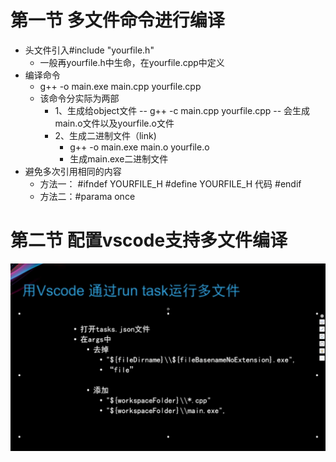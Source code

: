 # 第一节 多文件命令进行编译
- 头文件引入#include "yourfile.h"
  - 一般再yourfile.h中生命，在yourfile.cpp中定义
- 编译命令
  - g++ -o main.exe main.cpp yourfile.cpp
  - 该命令分实际为两部
    - 1、生成给object文件
       -- g++ -c main.cpp yourfile.cpp
       -- 会生成 main.o文件以及yourfile.o文件
    - 2、生成二进制文件（link)
      - g++ -o main.exe main.o yourfile.o
      - 生成main.exe二进制文件
- 避免多次引用相同的内容
  - 方法一： #ifndef YOURFILE_H
            #define YOURFILE_H
            代码
            #endif
  - 方法二：#parama once 
# 第二节 配置vscode支持多文件编译
![alt text](image-1.png)